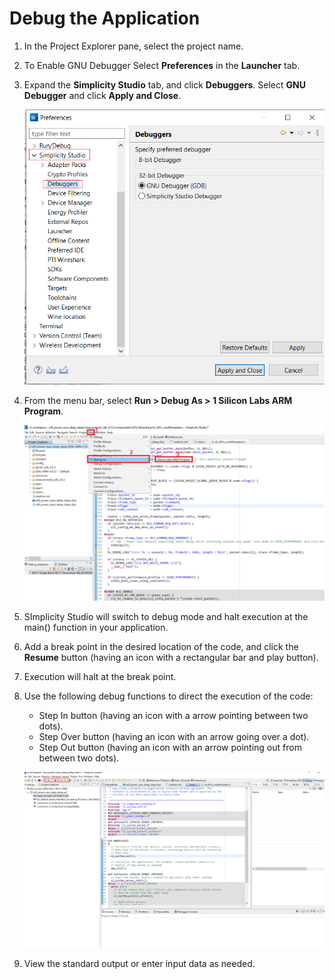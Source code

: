 # Debug the Application

1. In the Project Explorer pane, select the project name.
  
2. To Enable GNU Debugger Select **Preferences** in the **Launcher** tab.

3. Expand the **Simplicity Studio** tab, and click **Debuggers**. Select **GNU Debugger** and click **Apply and Close**.

   ![Select GNU Debugger](./images/enable-gnu-debugger.png)

4. From the menu bar, select **Run > Debug As > 1 Silicon Labs ARM Program**.

   ![Switch to debug mode](./images/debug-application-switch-to-debug-mode.png)

5. SImplicity Studio will switch to debug mode and halt execution at the main() function in your application.
  
6. Add a break point in the desired location of the code, and click the **Resume** button (having an icon with a rectangular bar and play button).

7. Execution will halt at the break point.

8. Use the following debug functions to direct the execution of the code:
   - Step In button (having an icon with a arrow pointing between two dots).
   - Step Over button (having an icon with an arrow going over a dot).
   - Step Out button (having an icon with an arrow pointing out from between two dots).

   ![Debug options](./images/debug-application-debug-options.png)

9. View the standard output or enter input data as needed.
